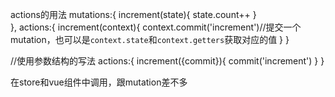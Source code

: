 actions的用法
mutations:{
	increment(state){
		state.count++
	}	
},
actions:{
	increment(context){
		context.commit('increment')//提交一个mutation，也可以是`context.state`和`context.getters`获取对应的值
	}
}

//使用参数结构的写法
actions:{
	increment({commit}){
		commit('increment')
	}
}

在store和vue组件中调用，跟mutation差不多